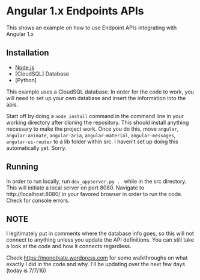 # Angular 1.x Endpoints APIs

This shows an example on how to use Endpoint APIs integrating with Angular 1.x

## Installation

* [Node.js](https://nodejs.org/en/)
* [CloudSQL] Database
* [Python]

This example uses a CloudSQL database.  In order for the code to work, you will need to set up your own database and insert the information into the apis.

Start off by doing a `node install` command in the command line in your working directory after cloning the repository.  This should install anything necessary to make the project work.  Once you do this, move `angular`, `angular-animate`, `angular-aria`, `angular-material`, `angular-messages`, `angular-ui-router` to a lib folder within src.  I haven't set up doing this automatically yet.  Sorry.

## Running

In order to run locally, run `dev_appserver.py . ` while in the src directory.  This will initiate a local server on port 8080.  Navigate to http://localhost:8080/ in your favored browser in order to run the code.  Check for console errors.

## NOTE

I legitimately put in comments where the database info goes, so this will not connect to anything unless you update the API definitions.  You can still take a look at the code and how it connects regardless.

Check https://monotkate.wordpress.com for some walkthroughs on what exactly I did in the code and why.  I'll be updating over the next few days (today is 7/7/16)
